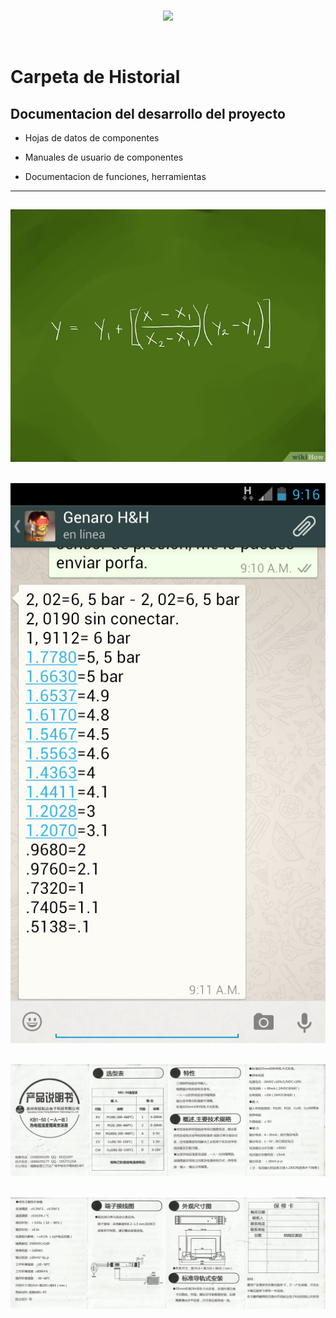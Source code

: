 <br/>
<p align="center">
  <img src="https://avatars2.githubusercontent.com/u/15052789?v=3&s=200">
</p>
<br/>

# Carpeta de Historial

## Documentacion del desarrollo del proyecto

* Hojas de datos de componentes

* Manuales de usuario de componentes

* Documentacion de funciones, herramientas

---
![Interpolacion.jpg](/Historial/Interpolacion.jpg)
---
![Screenshot_2014-08-29-09-16-09.png](/Historial/Screenshot_2014-08-29-09-16-09.png)
---
![kb1-50pwd-1.jpg](/Historial/kb1-50pwd-1.jpg)
---
![kb1-50pwd-2.jpg](/Historial/kb1-50pwd-2.jpg)
---
